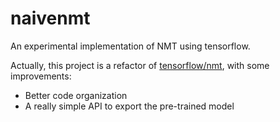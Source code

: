 # naivenmt
An experimental implementation of NMT using tensorflow.

Actually, this project is a refactor of [tensorflow/nmt](https://github.com/tensorflow/nmt), with some 
improvements:  

* Better code organization
* A really simple API to export the pre-trained model